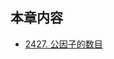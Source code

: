 ## 本章内容

- [2427. 公因子的数目](https://github.com/ITCharge/AlgoNote/tree/main/docs/solutions/2400-2499/number-of-common-factors.md)
